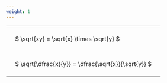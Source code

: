 ```yaml
---
weight: 1
---
```


<style type="text/css">
#T_d310a th.col_heading {
  text-align: left;
  font-size: 1em;
}
#T_d310a td {
  text-align: left;
  font-size: 1em;
  padding: 1.5em;
}
</style>
<table id="T_d310a">
  <thead>
  </thead>
  <tbody>
    <tr>
      <td id="T_d310a_row0_col0" class="data row0 col0" >$ \sqrt{xy} = \sqrt{x} \times \sqrt{y} $</td>
    </tr>
    <tr>
      <td id="T_d310a_row1_col0" class="data row1 col0" >$ \sqrt{\dfrac{x}{y}} = \dfrac{\sqrt{x}}{\sqrt{y}} $</td>
    </tr>
  </tbody>
</table>
